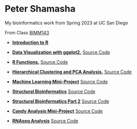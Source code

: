 # Peter Shamasha
My bioinformatics work from Spring 2023 at UC San Diego

From Class [BIMM143](https://bioboot.github.io/bimm143_S23/schedule/#14)

- [**Introduction to R**](https://github.com/PeterS1228/bimm143/blob/main/class04/class04.pdf)

- [**Data Visualization with ggplot2.**](https://github.com/PeterS1228/bimm143/blob/main/class05/class05.pdf) [Source Code](https://github.com/PeterS1228/bimm143/blob/main/class05/class05.qmd)

- [**R Functions.**](https://github.com/PeterS1228/bimm143/blob/main/class06/class06.pdf) [Source Code](https://github.com/PeterS1228/bimm143/blob/main/class06/class06.qmd)

- [**Hierarchical Clustering and PCA Analysis.**](https://github.com/PeterS1228/bimm143/blob/main/class07/class07.pdf) [Source Code](https://github.com/PeterS1228/bimm143/blob/main/class07/class07.qmd)

- [**Machine Learning Mini-Project**](https://github.com/PeterS1228/bimm143/blob/main/class08/class08.pdf) [Source Code](https://github.com/PeterS1228/bimm143/blob/main/class08/class08.qmd)

- [**Structural Bioinformatics**](https://github.com/PeterS1228/bimm143/blob/main/class09/class09.pdf) [Source Code](https://github.com/PeterS1228/bimm143/blob/main/class09/class09.qmd)

- [**Structural Bioinformatics Part 2**](https://github.com/PeterS1228/bimm143/blob/main/class10/class10.pdf) [Source Code](https://github.com/PeterS1228/bimm143/blob/main/class10/class10.qmd)

- [**Candy Analysis Mini-Project**](https://github.com/PeterS1228/bimm143/blob/main/class10.1/class11.pdf) [Source Code](https://github.com/PeterS1228/bimm143/blob/main/class10.1/class11.qmd)

- [**RNAseq Analysis**](https://github.com/PeterS1228/bimm143/blob/main/class12/class12.pdf) [Source Code](https://github.com/PeterS1228/bimm143/blob/main/class12/class12.qmd)
